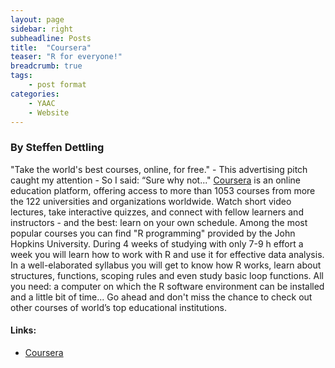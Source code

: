 ```yaml
---
layout: page
sidebar: right
subheadline: Posts
title:  "Coursera"
teaser: "R for everyone!"
breadcrumb: true
tags:
    - post format
categories:
    - YAAC
    - Website
---
```



### By Steffen Dettling   

"Take the world's best courses, online, for free." - This advertising pitch caught my attention -  So I said: “Sure why not..." 
[Coursera](https://www.coursera.org) is an online education platform, offering access to more than 1053 courses from more the 122 universities and organizations worldwide. Watch short video lectures, take interactive quizzes, and connect with fellow learners and instructors - and the best: learn on your own schedule. Among the most popular courses you can find "R programming" provided by the John Hopkins University. During 4 weeks of studying with only 7-9 h effort a week you will learn how to work with R and use it for effective data analysis. In a well-elaborated syllabus you will get to know how R works, learn about structures, functions, scoping rules and even study basic loop functions. All you need: a computer on which the R software environment can be installed and a little bit of time...
Go ahead and don't miss the chance to check out other courses of world’s top educational institutions.


#### Links: 
- [Coursera](https://www.coursera.org)
